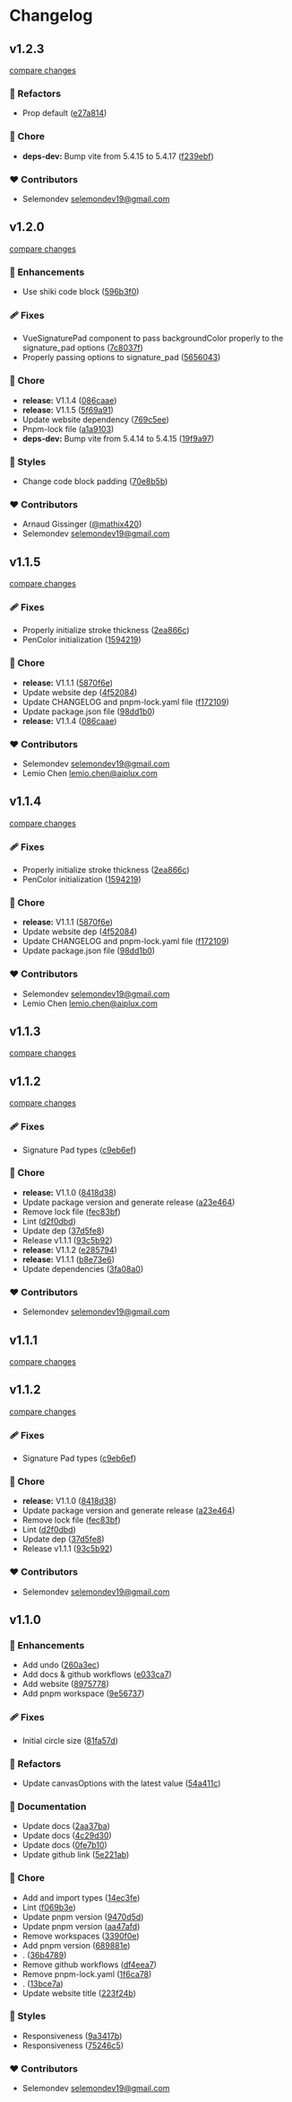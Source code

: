 # Changelog


## v1.2.3

[compare changes](https://github.com/selemondev/vue3-signature-pad/compare/v1.2.2...v1.2.3)

### 💅 Refactors

- Prop default ([e27a814](https://github.com/selemondev/vue3-signature-pad/commit/e27a814))

### 🏡 Chore

- **deps-dev:** Bump vite from 5.4.15 to 5.4.17 ([f239ebf](https://github.com/selemondev/vue3-signature-pad/commit/f239ebf))

### ❤️ Contributors

- Selemondev <selemondev19@gmail.com>

## v1.2.0

[compare changes](https://github.com/selemondev/vue3-signature-pad/compare/v1.1.5...v1.2.0)

### 🚀 Enhancements

- Use shiki code block ([596b3f0](https://github.com/selemondev/vue3-signature-pad/commit/596b3f0))

### 🩹 Fixes

- VueSignaturePad component to pass backgroundColor properly to the signature_pad options ([7c8037f](https://github.com/selemondev/vue3-signature-pad/commit/7c8037f))
- Properly passing options to signature_pad ([5656043](https://github.com/selemondev/vue3-signature-pad/commit/5656043))

### 🏡 Chore

- **release:** V1.1.4 ([086caae](https://github.com/selemondev/vue3-signature-pad/commit/086caae))
- **release:** V1.1.5 ([5f69a91](https://github.com/selemondev/vue3-signature-pad/commit/5f69a91))
- Update website dependency ([769c5ee](https://github.com/selemondev/vue3-signature-pad/commit/769c5ee))
- Pnpm-lock file ([a1a9103](https://github.com/selemondev/vue3-signature-pad/commit/a1a9103))
- **deps-dev:** Bump vite from 5.4.14 to 5.4.15 ([19f9a97](https://github.com/selemondev/vue3-signature-pad/commit/19f9a97))

### 🎨 Styles

- Change code block padding ([70e8b5b](https://github.com/selemondev/vue3-signature-pad/commit/70e8b5b))

### ❤️ Contributors

- Arnaud Gissinger ([@mathix420](https://github.com/mathix420))
- Selemondev <selemondev19@gmail.com>

## v1.1.5

[compare changes](https://github.com/selemondev/vue3-signature-pad/compare/v1.1.3...v1.1.5)

### 🩹 Fixes

- Properly initialize stroke thickness ([2ea866c](https://github.com/selemondev/vue3-signature-pad/commit/2ea866c))
- PenColor initialization ([1594219](https://github.com/selemondev/vue3-signature-pad/commit/1594219))

### 🏡 Chore

- **release:** V1.1.1 ([5870f6e](https://github.com/selemondev/vue3-signature-pad/commit/5870f6e))
- Update website dep ([4f52084](https://github.com/selemondev/vue3-signature-pad/commit/4f52084))
- Update CHANGELOG and pnpm-lock.yaml file ([f172109](https://github.com/selemondev/vue3-signature-pad/commit/f172109))
- Update package.json file ([98dd1b0](https://github.com/selemondev/vue3-signature-pad/commit/98dd1b0))
- **release:** V1.1.4 ([086caae](https://github.com/selemondev/vue3-signature-pad/commit/086caae))

### ❤️ Contributors

- Selemondev <selemondev19@gmail.com>
- Lemio Chen <lemio.chen@aiplux.com>

## v1.1.4

[compare changes](https://github.com/selemondev/vue3-signature-pad/compare/v1.1.3...v1.1.4)

### 🩹 Fixes

- Properly initialize stroke thickness ([2ea866c](https://github.com/selemondev/vue3-signature-pad/commit/2ea866c))
- PenColor initialization ([1594219](https://github.com/selemondev/vue3-signature-pad/commit/1594219))

### 🏡 Chore

- **release:** V1.1.1 ([5870f6e](https://github.com/selemondev/vue3-signature-pad/commit/5870f6e))
- Update website dep ([4f52084](https://github.com/selemondev/vue3-signature-pad/commit/4f52084))
- Update CHANGELOG and pnpm-lock.yaml file ([f172109](https://github.com/selemondev/vue3-signature-pad/commit/f172109))
- Update package.json file ([98dd1b0](https://github.com/selemondev/vue3-signature-pad/commit/98dd1b0))

### ❤️ Contributors

- Selemondev <selemondev19@gmail.com>
- Lemio Chen <lemio.chen@aiplux.com>

## v1.1.3

[compare changes](https://github.com/selemondev/vue3-signature-pad/compare/v1.1.2...v1.1.3)

## v1.1.2

[compare changes](https://github.com/selemondev/vue3-signature-pad/compare/v1.1.0...v1.1.2)

### 🩹 Fixes

- Signature Pad types ([c9eb6ef](https://github.com/selemondev/vue3-signature-pad/commit/c9eb6ef))

### 🏡 Chore

- **release:** V1.1.0 ([8418d38](https://github.com/selemondev/vue3-signature-pad/commit/8418d38))
- Update package version and generate release ([a23e464](https://github.com/selemondev/vue3-signature-pad/commit/a23e464))
- Remove lock file ([fec83bf](https://github.com/selemondev/vue3-signature-pad/commit/fec83bf))
- Lint ([d2f0dbd](https://github.com/selemondev/vue3-signature-pad/commit/d2f0dbd))
- Update dep ([37d5fe8](https://github.com/selemondev/vue3-signature-pad/commit/37d5fe8))
- Release v1.1.1 ([93c5b92](https://github.com/selemondev/vue3-signature-pad/commit/93c5b92))
- **release:** V1.1.2 ([e285794](https://github.com/selemondev/vue3-signature-pad/commit/e285794))
- **release:** V1.1.1 ([b8e73e6](https://github.com/selemondev/vue3-signature-pad/commit/b8e73e6))
- Update dependencies ([3fa08a0](https://github.com/selemondev/vue3-signature-pad/commit/3fa08a0))

### ❤️ Contributors

- Selemondev <selemondev19@gmail.com>

## v1.1.1

[compare changes](https://github.com/selemondev/vue3-signature-pad/compare/v1.1.2...v1.1.1)

## v1.1.2

[compare changes](https://github.com/selemondev/vue3-signature-pad/compare/v1.1.0...v1.1.2)

### 🩹 Fixes

- Signature Pad types ([c9eb6ef](https://github.com/selemondev/vue3-signature-pad/commit/c9eb6ef))

### 🏡 Chore

- **release:** V1.1.0 ([8418d38](https://github.com/selemondev/vue3-signature-pad/commit/8418d38))
- Update package version and generate release ([a23e464](https://github.com/selemondev/vue3-signature-pad/commit/a23e464))
- Remove lock file ([fec83bf](https://github.com/selemondev/vue3-signature-pad/commit/fec83bf))
- Lint ([d2f0dbd](https://github.com/selemondev/vue3-signature-pad/commit/d2f0dbd))
- Update dep ([37d5fe8](https://github.com/selemondev/vue3-signature-pad/commit/37d5fe8))
- Release v1.1.1 ([93c5b92](https://github.com/selemondev/vue3-signature-pad/commit/93c5b92))

### ❤️ Contributors

- Selemondev <selemondev19@gmail.com>

## v1.1.0


### 🚀 Enhancements

- Add undo ([260a3ec](https://github.com/selemondev/vue3-signature-pad/commit/260a3ec))
- Add docs & github workflows ([e033ca7](https://github.com/selemondev/vue3-signature-pad/commit/e033ca7))
- Add website ([8975778](https://github.com/selemondev/vue3-signature-pad/commit/8975778))
- Add pnpm workspace ([9e56737](https://github.com/selemondev/vue3-signature-pad/commit/9e56737))

### 🩹 Fixes

- Initial circle size ([81fa57d](https://github.com/selemondev/vue3-signature-pad/commit/81fa57d))

### 💅 Refactors

- Update canvasOptions with the latest value ([54a411c](https://github.com/selemondev/vue3-signature-pad/commit/54a411c))

### 📖 Documentation

- Update docs ([2aa37ba](https://github.com/selemondev/vue3-signature-pad/commit/2aa37ba))
- Update docs ([4c29d30](https://github.com/selemondev/vue3-signature-pad/commit/4c29d30))
- Update docs ([0fe7b10](https://github.com/selemondev/vue3-signature-pad/commit/0fe7b10))
- Update github link ([5e221ab](https://github.com/selemondev/vue3-signature-pad/commit/5e221ab))

### 🏡 Chore

- Add and import types ([14ec3fe](https://github.com/selemondev/vue3-signature-pad/commit/14ec3fe))
- Lint ([f069b3e](https://github.com/selemondev/vue3-signature-pad/commit/f069b3e))
- Update pnpm version ([9470d5d](https://github.com/selemondev/vue3-signature-pad/commit/9470d5d))
- Update pnpm version ([aa47afd](https://github.com/selemondev/vue3-signature-pad/commit/aa47afd))
- Remove workspaces ([3390f0e](https://github.com/selemondev/vue3-signature-pad/commit/3390f0e))
- Add pnpm version ([689881e](https://github.com/selemondev/vue3-signature-pad/commit/689881e))
- . ([36b4789](https://github.com/selemondev/vue3-signature-pad/commit/36b4789))
- Remove github workflows ([df4eea7](https://github.com/selemondev/vue3-signature-pad/commit/df4eea7))
- Remove pnpm-lock.yaml ([1f6ca78](https://github.com/selemondev/vue3-signature-pad/commit/1f6ca78))
- . ([13bce7a](https://github.com/selemondev/vue3-signature-pad/commit/13bce7a))
- Update website title ([223f24b](https://github.com/selemondev/vue3-signature-pad/commit/223f24b))

### 🎨 Styles

- Responsiveness ([9a3417b](https://github.com/selemondev/vue3-signature-pad/commit/9a3417b))
- Responsiveness ([75246c5](https://github.com/selemondev/vue3-signature-pad/commit/75246c5))

### ❤️ Contributors

- Selemondev <selemondev19@gmail.com>

